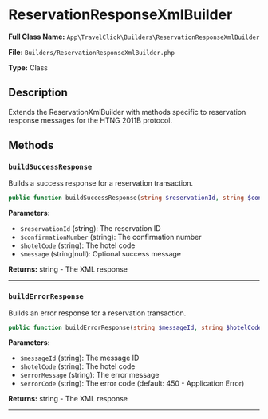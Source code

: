 # ReservationResponseXmlBuilder

**Full Class Name:** `App\TravelClick\Builders\ReservationResponseXmlBuilder`

**File:** `Builders/ReservationResponseXmlBuilder.php`

**Type:** Class

## Description

Extends the ReservationXmlBuilder with methods specific to reservation response messages
for the HTNG 2011B protocol.

## Methods

### `buildSuccessResponse`

Builds a success response for a reservation transaction.

```php
public function buildSuccessResponse(string $reservationId, string $confirmationNumber, string $hotelCode, string|null $message = null): string
```

**Parameters:**

- `$reservationId` (string): The reservation ID
- `$confirmationNumber` (string): The confirmation number
- `$hotelCode` (string): The hotel code
- `$message` (string|null): Optional success message

**Returns:** string - The XML response

---

### `buildErrorResponse`

Builds an error response for a reservation transaction.

```php
public function buildErrorResponse(string $messageId, string $hotelCode, string $errorMessage, string $errorCode = '450'): string
```

**Parameters:**

- `$messageId` (string): The message ID
- `$hotelCode` (string): The hotel code
- `$errorMessage` (string): The error message
- `$errorCode` (string): The error code (default: 450 - Application Error)

**Returns:** string - The XML response

---

